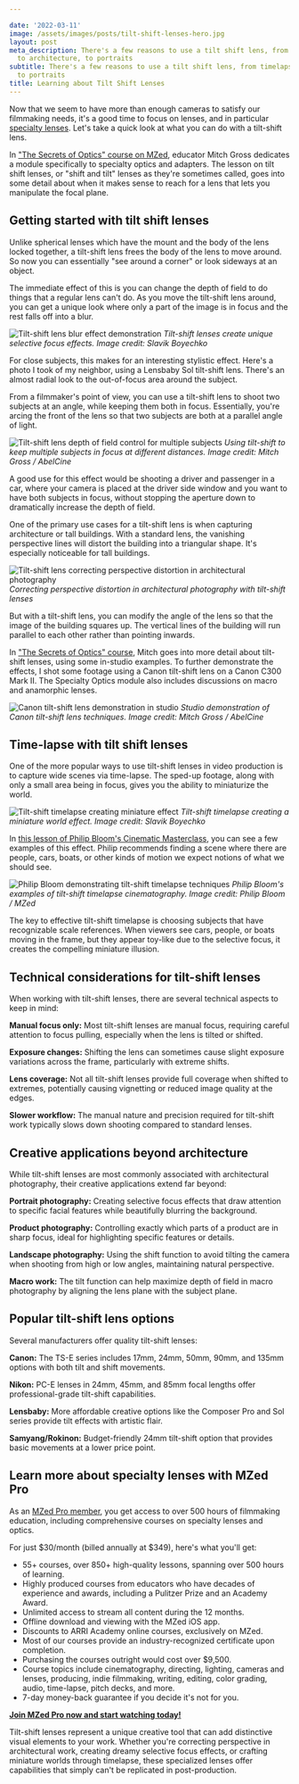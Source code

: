 ```yaml
---

date: '2022-03-11'
image: /assets/images/posts/tilt-shift-lenses-hero.jpg
layout: post
meta_description: There's a few reasons to use a tilt shift lens, from timelapse,
  to architecture, to portraits
subtitle: There's a few reasons to use a tilt shift lens, from timelapse, to architecture,
  to portraits
title: Learning about Tilt Shift Lenses
---
```


Now that we seem to have more than enough cameras to satisfy our filmmaking needs, it's a good time to focus on lenses, and in particular [specialty lenses](https://www.cined.com/gear-guides/specialty-lenses/). Let's take a quick look at what you can do with a tilt-shift lens.

In ["The Secrets of Optics" course on MZed](https://www.mzed.com/courses/the-secrets-of-optics), educator Mitch Gross dedicates a module specifically to specialty optics and adapters. The lesson on tilt shift lenses, or "shift and tilt" lenses as they're sometimes called, goes into some detail about when it makes sense to reach for a lens that lets you manipulate the focal plane.

## Getting started with tilt shift lenses

Unlike spherical lenses which have the mount and the body of the lens locked together, a tilt-shift lens frees the body of the lens to move around. So now you can essentially "see around a corner" or look sideways at an object.

The immediate effect of this is you can change the depth of field to do things that a regular lens can't do. As you move the tilt-shift lens around, you can get a unique look where only a part of the image is in focus and the rest falls off into a blur.

![Tilt-shift lens blur effect demonstration](/assets/images/posts/tilt-shift-lenses-blur-effect.jpg)
*Tilt-shift lenses create unique selective focus effects. Image credit: Slavik Boyechko*

For close subjects, this makes for an interesting stylistic effect. Here's a photo I took of my neighbor, using a Lensbaby Sol tilt-shift lens. There's an almost radial look to the out-of-focus area around the subject.

From a filmmaker's point of view, you can use a tilt-shift lens to shoot two subjects at an angle, while keeping them both in focus. Essentially, you're arcing the front of the lens so that two subjects are both at a parallel angle of light.

![Tilt-shift lens depth of field control for multiple subjects](/assets/images/posts/tilt-shift-lenses-depth-of-field.jpg)
*Using tilt-shift to keep multiple subjects in focus at different distances. Image credit: Mitch Gross / AbelCine*

A good use for this effect would be shooting a driver and passenger in a car, where your camera is placed at the driver side window and you want to have both subjects in focus, without stopping the aperture down to dramatically increase the depth of field.

One of the primary use cases for a tilt-shift lens is when capturing architecture or tall buildings. With a standard lens, the vanishing perspective lines will distort the building into a triangular shape. It's especially noticeable for tall buildings.

![Tilt-shift lens correcting perspective distortion in architectural photography](/assets/images/posts/tilt-shift-lenses-architecture.jpg)
*Correcting perspective distortion in architectural photography with tilt-shift lenses*

But with a tilt-shift lens, you can modify the angle of the lens so that the image of the building squares up. The vertical lines of the building will run parallel to each other rather than pointing inwards.

In ["The Secrets of Optics" course](https://www.mzed.com/courses/the-secrets-of-optics), Mitch goes into more detail about tilt-shift lenses, using some in-studio examples. To further demonstrate the effects, I shot some footage using a Canon tilt-shift lens on a Canon C300 Mark II. The Specialty Optics module also includes discussions on macro and anamorphic lenses.

![Canon tilt-shift lens demonstration in studio](/assets/images/posts/tilt-shift-lenses-canon-demonstration.jpg)
*Studio demonstration of Canon tilt-shift lens techniques. Image credit: Mitch Gross / AbelCine*

## Time-lapse with tilt shift lenses

One of the more popular ways to use tilt-shift lenses in video production is to capture wide scenes via time-lapse. The sped-up footage, along with only a small area being in focus, gives you the ability to miniaturize the world.

![Tilt-shift timelapse creating miniature effect](/assets/images/posts/tilt-shift-lenses-timelapse.gif)
*Tilt-shift timelapse creating a miniature world effect. Image credit: Slavik Boyechko*

In [this lesson of Philip Bloom's Cinematic Masterclass](https://www.mzed.com/courses/philip-bloom-cinematic-masterclass/modules/6), you can see a few examples of this effect. Philip recommends finding a scene where there are people, cars, boats, or other kinds of motion we expect notions of what we should see.

![Philip Bloom demonstrating tilt-shift timelapse techniques](/assets/images/posts/tilt-shift-lenses-philip-bloom-example.jpg)
*Philip Bloom's examples of tilt-shift timelapse cinematography. Image credit: Philip Bloom / MZed*

The key to effective tilt-shift timelapse is choosing subjects that have recognizable scale references. When viewers see cars, people, or boats moving in the frame, but they appear toy-like due to the selective focus, it creates the compelling miniature illusion.

## Technical considerations for tilt-shift lenses

When working with tilt-shift lenses, there are several technical aspects to keep in mind:

**Manual focus only:** Most tilt-shift lenses are manual focus, requiring careful attention to focus pulling, especially when the lens is tilted or shifted.

**Exposure changes:** Shifting the lens can sometimes cause slight exposure variations across the frame, particularly with extreme shifts.

**Lens coverage:** Not all tilt-shift lenses provide full coverage when shifted to extremes, potentially causing vignetting or reduced image quality at the edges.

**Slower workflow:** The manual nature and precision required for tilt-shift work typically slows down shooting compared to standard lenses.

## Creative applications beyond architecture

While tilt-shift lenses are most commonly associated with architectural photography, their creative applications extend far beyond:

**Portrait photography:** Creating selective focus effects that draw attention to specific facial features while beautifully blurring the background.

**Product photography:** Controlling exactly which parts of a product are in sharp focus, ideal for highlighting specific features or details.

**Landscape photography:** Using the shift function to avoid tilting the camera when shooting from high or low angles, maintaining natural perspective.

**Macro work:** The tilt function can help maximize depth of field in macro photography by aligning the lens plane with the subject plane.

## Popular tilt-shift lens options

Several manufacturers offer quality tilt-shift lenses:

**Canon:** The TS-E series includes 17mm, 24mm, 50mm, 90mm, and 135mm options with both tilt and shift movements.

**Nikon:** PC-E lenses in 24mm, 45mm, and 85mm focal lengths offer professional-grade tilt-shift capabilities.

**Lensbaby:** More affordable creative options like the Composer Pro and Sol series provide tilt effects with artistic flair.

**Samyang/Rokinon:** Budget-friendly 24mm tilt-shift option that provides basic movements at a lower price point.

## Learn more about specialty lenses with MZed Pro

As an [MZed Pro member](https://www.mzed.com/), you get access to over 500 hours of filmmaking education, including comprehensive courses on specialty lenses and optics.

For just $30/month (billed annually at $349), here's what you'll get:

- 55+ courses, over 850+ high-quality lessons, spanning over 500 hours of learning.
- Highly produced courses from educators who have decades of experience and awards, including a Pulitzer Prize and an Academy Award.
- Unlimited access to stream all content during the 12 months.
- Offline download and viewing with the MZed iOS app.
- Discounts to ARRI Academy online courses, exclusively on MZed.
- Most of our courses provide an industry-recognized certificate upon completion.
- Purchasing the courses outright would cost over $9,500.
- Course topics include cinematography, directing, lighting, cameras and lenses, producing, indie filmmaking, writing, editing, color grading, audio, time-lapse, pitch decks, and more.
- 7-day money-back guarantee if you decide it's not for you.

[**Join MZed Pro now and start watching today!**](https://www.mzed.com/)

Tilt-shift lenses represent a unique creative tool that can add distinctive visual elements to your work. Whether you're correcting perspective in architectural work, creating dreamy selective focus effects, or crafting miniature worlds through timelapse, these specialized lenses offer capabilities that simply can't be replicated in post-production.